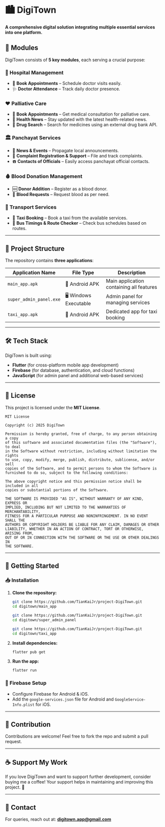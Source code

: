 # 🏙️ DigiTown

**A comprehensive digital solution integrating multiple essential services into one platform.**  

## 📌 Modules  

DigiTown consists of **5 key modules**, each serving a crucial purpose:  

### 🏥 Hospital Management  
- 📅 **Book Appointments** – Schedule doctor visits easily.  
- 🩺 **Doctor Attendance** – Track daily doctor presence.  

### ❤️ Palliative Care  
- 📅 **Book Appointments** – Get medical consultation for palliative care.  
- 📰 **Health News** – Stay updated with the latest health-related news.  
- 💊 **Drug Search** – Search for medicines using an external drug bank API.  

### 🏛️ Panchayat Services  
- 📰 **News & Events** – Propagate local announcements.  
- 📢 **Complaint Registration & Support** – File and track complaints.  
- ☎️ **Contacts of Officials** – Easily access panchayat official contacts.  

### 🩸 Blood Donation Management  
- 🆕 **Donor Addition** – Register as a blood donor.  
- 🏥 **Blood Requests** – Request blood as per need.  

### 🚖 Transport Services  
- 🚕 **Taxi Booking** – Book a taxi from the available services.  
- 🚌 **Bus Timings & Route Checker** – Check bus schedules based on routes.  

---

## 📂 Project Structure  

The repository contains **three applications**:  

| Application Name     | File Type   | Description |
|----------------------|------------|-------------|
| `main_app.apk`       | 📱 Android APK | Main application containing all features |
| `super_admin_panel.exe` | 🖥️ Windows Executable | Admin panel for managing services |
| `taxi_app.apk`       | 🚕 Android APK | Dedicated app for taxi booking |

---

## 🛠️ Tech Stack  

DigiTown is built using:  
- **Flutter** (for cross-platform mobile app development)  
- **Firebase** (for database, authentication, and cloud functions)  
- **JavaScript** (for admin panel and additional web-based services)  

---

## 📜 License  

This project is licensed under the **MIT License**.  

```
MIT License

Copyright (c) 2025 DigiTown

Permission is hereby granted, free of charge, to any person obtaining a copy
of this software and associated documentation files (the "Software"), to deal
in the Software without restriction, including without limitation the rights
to use, copy, modify, merge, publish, distribute, sublicense, and/or sell
copies of the Software, and to permit persons to whom the Software is
furnished to do so, subject to the following conditions:

The above copyright notice and this permission notice shall be included in all
copies or substantial portions of the Software.

THE SOFTWARE IS PROVIDED "AS IS", WITHOUT WARRANTY OF ANY KIND, EXPRESS OR
IMPLIED, INCLUDING BUT NOT LIMITED TO THE WARRANTIES OF MERCHANTABILITY,
FITNESS FOR A PARTICULAR PURPOSE AND NONINFRINGEMENT. IN NO EVENT SHALL THE
AUTHORS OR COPYRIGHT HOLDERS BE LIABLE FOR ANY CLAIM, DAMAGES OR OTHER
LIABILITY, WHETHER IN AN ACTION OF CONTRACT, TORT OR OTHERWISE, ARISING FROM,
OUT OF OR IN CONNECTION WITH THE SOFTWARE OR THE USE OR OTHER DEALINGS IN
THE SOFTWARE.
```

---

## 🚀 Getting Started  

### 📥 Installation  
1. **Clone the repository:**  
   ```bash
   git clone https://github.com/TianKaiJr/project-DigiTown.git
   cd digitown/main_app
   ```
   ```bash
   git clone https://github.com/TianKaiJr/project-DigiTown.git
   cd digitown/super_admin_panel
   ```
   ```bash
   git clone https://github.com/TianKaiJr/project-DigiTown.git
   cd digitown/taxi_app
   ```

2. **Install dependencies:**  
   ```bash
   flutter pub get
   ```

3. **Run the app:**  
   ```bash
   flutter run
   ```

### 🔑 Firebase Setup  
- Configure Firebase for Android & iOS.  
- Add the `google-services.json` file for Android and `GoogleService-Info.plist` for iOS.  

---

## 🤝 Contribution  

Contributions are welcome! Feel free to fork the repo and submit a pull request.  

---

## ☕ Support My Work

If you love DigiTown and want to support further development, consider buying me a coffee! Your support helps in maintaining and improving this project. 💙

---

## 📩 Contact  

For queries, reach out at: **digitown.app@gmail.com**  
